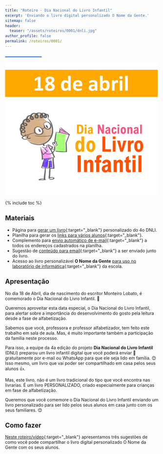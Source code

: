 ```yaml
---
title: "Roteiro - Dia Nacional do Livro Infantil"
excerpt: 'Enviando o livro digital personalizado O Nome da Gente.'
sitemap: false
header: 
  teaser: "/assets/roteiros/0001/dnli.jpg" 
author_profile: false
permalink: /roteiros/0001/
---
```

![Linha separadora](/assets/images/line.jpg)

![Dia Nacional do Livro Infantil](/assets/roteiros/0001/dnli.jpg)

{% include toc %}

## Materiais
* Página para [gerar um livro](https://livros.aprender.digital/s/experimente.html){:target="_blank"} personalizado do 4o DNLI.
* Planilha para gerar os [links para vários alunos](https://drive.google.com/open?id=1hPnSv79oE48FNSDH7vb2BczAUWkCcjzc){:target="_blank"}.
* Complemento para [envio automático de e-mail](https://chrome.google.com/webstore/detail/zoho-craft-send-and-track/gcmpegnpnldbkaaijmcibgofgpgidlid){:target="_blank"} a todos os endereços cadastrados na planilha.
* Sugestão de [conteúdo para email](https://drive.google.com/open?id=1ppyKlOGsL8zrITY7PKKPpFRk1iHJaMKhFJhLScGwJ7I){:target="_blank"}  a ser enviado junto do livro.
* Acesso ao livro personalizável **O Nome da Gente** [para uso no laboratório de informática](https://livros.aprender.digital){:target="_blank"} da escola.

## Apresentação
No dia 18 de Abril, dia de nascimento do escritor Monteiro Lobato, é comemorado o Dia Nacional do Livro Infantil. 📖 

Queremos aproveitar esta data especial, o Dia Nacional do Livro Infantil, para alertar sobre a importância do desenvolvimento do gosto pela leitura desde a fase de alfabetização.

Sabemos que você, professora e professor alfabetizador, tem feito este trabalho em sala de aula. Mas, é muito importante também a participação da família neste processo. 

Para isso, a equipe da 4a edição do projeto **Dia Nacional do Livro Infantil** (DNLI) preparou um livro infantil digital que você poderá enviar 🎁 gratuitamente por e-mail ou WhatsApp para que ele seja lido em família. 😊 Isso mesmo, um livro que vai poder ser compartilhado em casa pelos seus alunos 👍.

Mas, este livro, não é um livro tradicional do tipo que você encontra nas livrarias. É um livro PERSONALIZADO, criado especialmente para crianças em fase de alfabetização. 

Queremos que você comemore o Dia Nacional do Livro Infantil enviando um livro personalizado para ser lido pelos seus alunos em casa junto com os seus familiares. 😊

## Como fazer
[Neste roteiro/vídeo](http://bit.ly/2ZfoPMi){:target="_blank"} apresentamos três sugestões de como você pode compartilhar o livro digital personalizado O Nome da Gente com os seus alunos.

